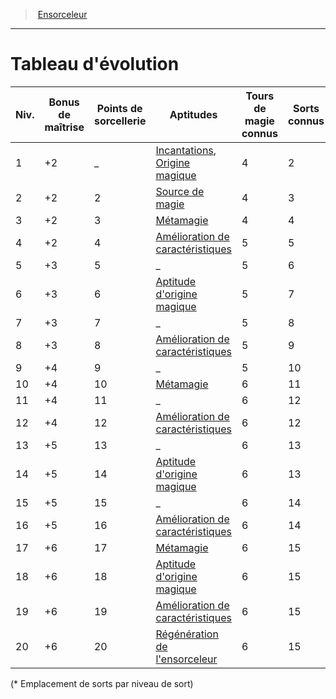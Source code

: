 ﻿---
!ClassEvolutionItem
Name: Tableau d'évolution
Id: sorcerer_hd.md#tableau-dévolution
ParentLink: sorcerer_hd.md#ensorceleur
ParentName: Ensorceleur
NameLevel: 1
Attributes: {}
AttributesDictionary: >+
  {}

---
> [Ensorceleur](hd_sorcerer.md)

---

# Tableau d'évolution

|Niv.|Bonus de maîtrise|Points de sorcellerie|Aptitudes|Tours de magie connus|Sorts connus|1|2|3|4|5|6|7|8|9|
|---|---|---|---|---|---|---|---|---|---|---|---|---|---|---|
|1|+2|_|[Incantations](hd_sorcerer_incantations.md), [Origine magique](hd_sorcerer_origine_magique.md)|4|2|2|-|-|-|-|-|-|-|-|
|2|+2|2|[Source de magie](hd_sorcerer_source_de_magie.md)|4|3|3|-|-|-|-|-|-|-|-|
|3|+2|3|[Métamagie](hd_sorcerer_metamagie.md)|4|4|4|2|-|-|-|-|-|-|-|
|4|+2|4|[Amélioration de caractéristiques](hd_sorcerer_amelioration_de_caracteristiques.md)|5|5|4|3|-|-|-|-|-|-|-|
|5|+3|5|_|5|6|4|3|2|-|-|-|-|-|-|
|6|+3|6|[Aptitude d'origine magique](hd_sorcerer_origine_magique.md)|5|7|4|3|3|-|-|-|-|-|-|
|7|+3|7|_|5|8|4|3|3|1|-|-|-|-|-|
|8|+3|8|[Amélioration de caractéristiques](hd_sorcerer_amelioration_de_caracteristiques.md)|5|9|4|3|3|2|-|-|-|-|-|
|9|+4|9|_|5|10|4|3|3|3|1|-|-|-|-|
|10|+4|10|[Métamagie](hd_sorcerer_metamagie.md)|6|11|4|3|3|3|2|-|-|-|-|
|11|+4|11|_|6|12|4|3|3|3|2|1|-|-|-|
|12|+4|12|[Amélioration de caractéristiques](hd_sorcerer_amelioration_de_caracteristiques.md)|6|12|4|3|3|3|2|1|-|-|-|
|13|+5|13|_|6|13|4|3|3|3|2|1|1|-|-|
|14|+5|14|[Aptitude d'origine magique](hd_sorcerer_origine_magique.md)|6|13|4|3|3|3|2|1|1|-|-|
|15|+5|15|_|6|14|4|3|3|3|2|1|1|1|-|
|16|+5|16|[Amélioration de caractéristiques](hd_sorcerer_amelioration_de_caracteristiques.md)|6|14|4|3|3|3|2|1|1|1|-|
|17|+6|17|[Métamagie](hd_sorcerer_metamagie.md)|6|15|4|3|3|3|2|1|1|1|1|
|18|+6|18|[Aptitude d'origine magique](hd_sorcerer_origine_magique.md)|6|15|4|3|3|3|3|1|1|1|1|
|19|+6|19|[Amélioration de caractéristiques](hd_sorcerer_amelioration_de_caracteristiques.md)|6|15|4|3|3|3|3|2|1|1|1|
|20|+6|20|[Régénération de l'ensorceleur](hd_sorcerer_regeneration_de_lensorceleur.md)|6|15|4|3|3|3|3|2|2|1|1|

(* Emplacement de sorts par niveau de sort)

